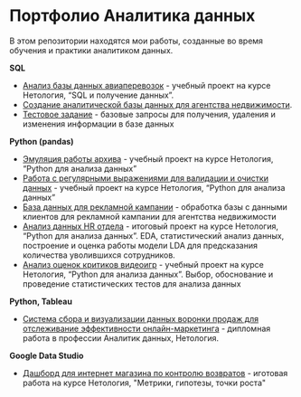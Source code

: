 # Портфолио Аналитика данных

В этом репозитории находятся мои работы, созданные во время обучения и практики аналитиком данных.


**SQL**

- [Анализ базы данных авиаперевозок](https://github.com/ivnataliavl/data_analyst_portfolio/tree/main/SQL_airlines_bookings) - учебный проект на курсе Нетология, “SQL и получение данных”. 
- [Создание аналитической базы данных для агентства недвижимости](https://github.com/ivnataliavl/data_analyst_portfolio/tree/main/SQL_real_estate_db). 
- [Тестовое задание](https://docs.google.com/document/d/1RaVbk-jli59oyKWLCOsnoXY2pXp7pAYHAnPGKjEpEG0/edit?usp=sharing) - базовые запросы для получения, удаления и изменения информации в базе данных

**Python (pandas)**
 
- [Эмуляция работы архива](https://github.com/ivnataliavl/pyda-10/blob/master/basics_hw_5/functions-hw5.IvanovaN.ipynb) - учебный проект на курсе Нетология, “Python для анализа данных”
- [Работа с регулярными выражениями для валидации и очистки данных](https://github.com/ivnataliavl/pyda-10/blob/master/basics_hw_9/Netology_pyda-10_hw9_IvanovaN.ipynb) - учебный проект на курсе Нетология, “Python для анализа данных”
- [База данных для рекламной кампании](https://github.com/ivnataliavl/data_analyst_portfolio/tree/main/Python_real_estate_phones) - обработка базы с данными клиентов для рекламной кампании для агентства недвижимости
- [Анализ данных HR отдела](https://github.com/ivnataliavl/data_analyst_portfolio/tree/main/Python_hr_data) - итоговый проект на курсе Нетология, “Python для анализа данных”. EDA, статистический анализ данных, построение и оценка работы модели LDA для предсказания количества уволившихся сотрудников.
- [Анализ оценок критиков видеоигр](https://github.com/ivnataliavl/data_analyst_portfolio/tree/main/Python_video_games) - учебный проект на курсе Нетология, “Python для анализа данных”. Выбор, обоснование и проведение статистических тестов для анализа данных

**Python, Tableau**
- [Система сбора и визуализации данных воронки продаж для отслеживание эффективности онлайн-маркетинга](https://github.com/ivnataliavl/diploma_project) - дипломная работа в профессии Аналитик данных, Нетология.

**Google Data Studio**
- [Дашборд для интернет магазина по контролю возвратов](https://datastudio.google.com/reporting/7e53d088-bd2a-46c2-aa4e-6dce86b36765) - иготовая работа на курсе Нетология, "Метрики, гипотезы, точки роста"












